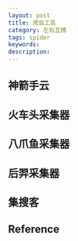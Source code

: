 ```yaml
---
layout: post
title: 爬虫工具
category: 左右互搏
tags: spider
keywords: 
description: 
---
```


## 神箭手云

## 火车头采集器

## 八爪鱼采集器

## 后羿采集器

## 集搜客

## Reference
